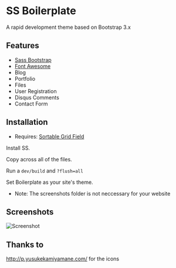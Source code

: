 # SS Boilerplate #

A rapid development theme based on Bootstrap 3.x

## Features ##

* [Sass Bootstrap](https://github.com/thomas-mcdonald/bootstrap-sass)
* [Font Awesome](http://fontawesome.io/)
* Blog
* Portfolio
* Files
* User Registration
* Disqus Comments
* Contact Form

## Installation ##

* Requires: [Sortable Grid Field](https://github.com/UndefinedOffset/SortableGridField)

Install SS.

Copy across all of the files.

Run a `dev/build` and `?flush=all`

Set Boilerplate as your site's theme.

* Note: The screenshots folder is not neccessary for your website

## Screenshots ##

![Screenshot](https://raw.github.com/Rhym/ss_boilerplate/master/screenshots/screenshot.jpg "Screenshot")

## Thanks to ##

http://p.yusukekamiyamane.com/ for the icons

